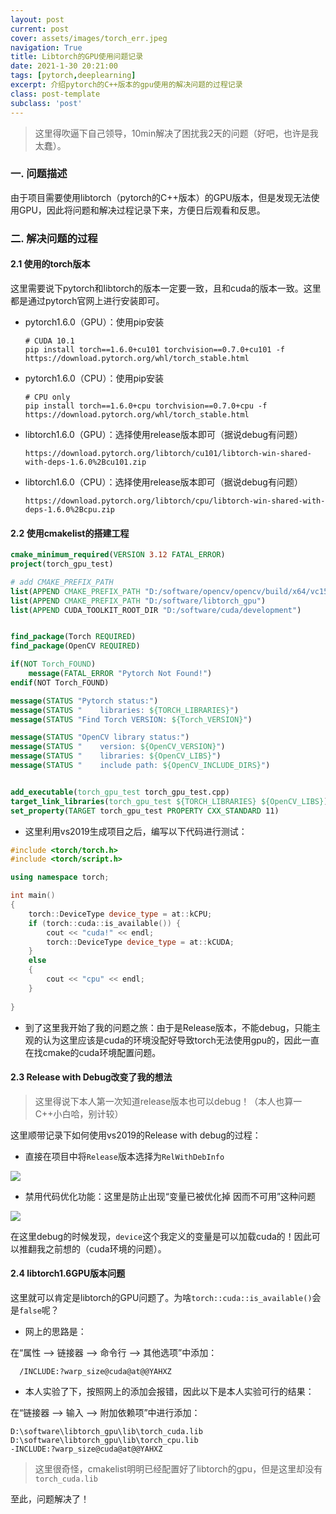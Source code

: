 ```yaml
---
layout: post
current: post
cover: assets/images/torch_err.jpeg
navigation: True
title: Libtorch的GPU使用问题记录
date: 2021-1-30 20:21:00
tags: [pytorch,deeplearning]
excerpt: 介绍pytorch的C++版本的gpu使用的解决问题的过程记录
class: post-template
subclass: 'post'
---
```



> 这里得吹逼下自己领导，10min解决了困扰我2天的问题（好吧，也许是我太蠢）。

### 一. 问题描述

由于项目需要使用libtorch（pytorch的C++版本）的GPU版本，但是发现无法使用GPU，因此将问题和解决过程记录下来，方便日后观看和反思。

### 二. 解决问题的过程

#### 2.1 使用的torch版本

这里需要说下pytorch和libtorch的版本一定要一致，且和cuda的版本一致。这里都是通过pytorch官网上进行安装即可。

* pytorch1.6.0（GPU）：使用pip安装

  ```
  # CUDA 10.1
  pip install torch==1.6.0+cu101 torchvision==0.7.0+cu101 -f https://download.pytorch.org/whl/torch_stable.html
  ```

* pytorch1.6.0（CPU）：使用pip安装

  ```
  # CPU only
  pip install torch==1.6.0+cpu torchvision==0.7.0+cpu -f https://download.pytorch.org/whl/torch_stable.html
  ```
  
* libtorch1.6.0（GPU）：选择使用release版本即可（据说debug有问题）

  ```
  https://download.pytorch.org/libtorch/cu101/libtorch-win-shared-with-deps-1.6.0%2Bcu101.zip
  ```
  
* libtorch1.6.0（CPU）：选择使用release版本即可（据说debug有问题）
  ```
  https://download.pytorch.org/libtorch/cpu/libtorch-win-shared-with-deps-1.6.0%2Bcpu.zip
  ```

#### 2.2 使用cmakelist的搭建工程

```cmake
cmake_minimum_required(VERSION 3.12 FATAL_ERROR)
project(torch_gpu_test)

# add CMAKE_PREFIX_PATH
list(APPEND CMAKE_PREFIX_PATH "D:/software/opencv/opencv/build/x64/vc15/lib")
list(APPEND CMAKE_PREFIX_PATH "D:/software/libtorch_gpu")
list(APPEND CUDA_TOOLKIT_ROOT_DIR "D:/software/cuda/development")


find_package(Torch REQUIRED)
find_package(OpenCV REQUIRED)

if(NOT Torch_FOUND)
    message(FATAL_ERROR "Pytorch Not Found!")
endif(NOT Torch_FOUND)

message(STATUS "Pytorch status:")
message(STATUS "    libraries: ${TORCH_LIBRARIES}")
message(STATUS "Find Torch VERSION: ${Torch_VERSION}")

message(STATUS "OpenCV library status:")
message(STATUS "    version: ${OpenCV_VERSION}")
message(STATUS "    libraries: ${OpenCV_LIBS}")
message(STATUS "    include path: ${OpenCV_INCLUDE_DIRS}")


add_executable(torch_gpu_test torch_gpu_test.cpp)
target_link_libraries(torch_gpu_test ${TORCH_LIBRARIES} ${OpenCV_LIBS})
set_property(TARGET torch_gpu_test PROPERTY CXX_STANDARD 11)
```

* 这里利用vs2019生成项目之后，编写以下代码进行测试：

```C++
#include <torch/torch.h>
#include <torch/script.h>

using namespace torch;

int main()
{
    torch::DeviceType device_type = at::kCPU;
    if (torch::cuda::is_available()) {
        cout << "cuda!" << endl;
        torch::DeviceType device_type = at::kCUDA;
    }
    else
    {
        cout << "cpu" << endl;
    }
    
}
```

* 到了这里我开始了我的问题之旅：由于是Release版本，不能debug，只能主观的认为这里应该是cuda的环境没配好导致torch无法使用gpu的，因此一直在找cmake的cuda环境配置问题。

#### 2.3 Release with Debug改变了我的想法

>  这里得说下本人第一次知道release版本也可以debug！（本人也算一C++小白哈，别计较）

这里顺带记录下如何使用vs2019的Release with debug的过程：

* 直接在项目中将`Release`版本选择为`RelWithDebInfo`

![](https://i.loli.net/2021/02/01/FcP7UNy4fqTxkR1.png)

* 禁用代码优化功能：这里是防止出现“变量已被优化掉 因而不可用”这种问题

![](https://i.loli.net/2021/02/01/KSBZQE8f7IkenWD.png)

在这里debug的时候发现，`device`这个我定义的变量是可以加载cuda的！因此可以推翻我之前想的（cuda环境的问题）。

#### 2.4 libtorch1.6GPU版本问题

这里就可以肯定是libtorch的GPU问题了。为啥`torch::cuda::is_available()`会是`false`呢？

* 网上的思路是：

在“属性 --> 链接器 --> 命令行 --> 其他选项”中添加：

```
  /INCLUDE:?warp_size@cuda@at@@YAHXZ
```

* 本人实验了下，按照网上的添加会报错，因此以下是本人实验可行的结果：

在“链接器 --> 输入 --> 附加依赖项”中进行添加：

```
D:\software\libtorch_gpu\lib\torch_cuda.lib
D:\software\libtorch_gpu\lib\torch_cpu.lib
-INCLUDE:?warp_size@cuda@at@@YAHXZ
```

> 这里很奇怪，cmakelist明明已经配置好了libtorch的gpu，但是这里却没有`torch_cuda.lib`

至此，问题解决了！




